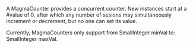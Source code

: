 A MagmaCounter provides a concurrent counter.  New instances start at a #value of 0, after which any number of sesions may simultaneously increment or decrement, but no one can set its value.

Currently, MagmaCounters only support from SmallInteger minVal to: SmallInteger maxVal.